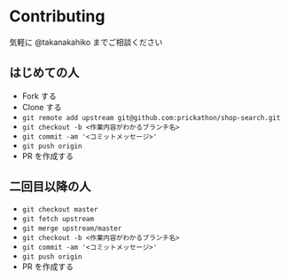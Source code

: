 # Contributing

気軽に @takanakahiko までご相談ください

## はじめての人

- Fork する
- Clone する
- `git remote add upstream git@github.com:prickathon/shop-search.git`
- `git checkout -b <作業内容がわかるブランチ名>`
- `git commit -am '<コミットメッセージ>'`
- `git push origin`
- PR を作成する

## 二回目以降の人

- `git checkout master`
- `git fetch upstream`
- `git merge upstream/master`
- `git checkout -b <作業内容がわかるブランチ名>`
- `git commit -am '<コミットメッセージ>'`
- `git push origin`
- PR を作成する